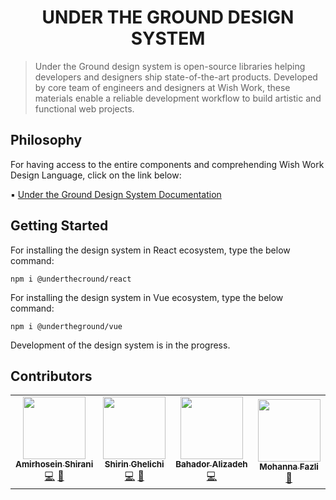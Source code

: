 <h1 align="center">
UNDER THE GROUND DESIGN SYSTEM
</h1>

>Under the Ground design system is open-source libraries helping developers and designers ship state-of-the-art products. Developed by core team of engineers and designers at Wish Work,
>these materials enable a reliable development workflow to build artistic and functional web projects.

## Philosophy 
For having access to the entire components and comprehending Wish Work Design Language, click on the link below:

▪️ [Under the Ground Design System Documentation](https://undertheground.wishwork.org)

## Getting Started
For installing the design system in React ecosystem, type the below command:
```
npm i @underthecround/react
```
For installing the design system in Vue ecosystem, type the below command: 
```
npm i @undertheground/vue
```
Development of the design system is in the progress.

## Contributors
<table>
<tr>
  <td align="center">
<a href="https://github.com/amirhoseinsh"><img src="https://avatars.githubusercontent.com/u/38019094?v=4?s=100" width="100px;" alt=""/><br /><sub><b>Amirhosein Shirani</b></sub></a><br /><a href="" title="Code">💻</a> <a href="" title="Documentation">📖</a>
  </td>
  <td align="center">
<a href="https://github.com/ElahehGhelichi"><img src="https://avatars.githubusercontent.com/u/69623138?s=70&v=4?s=100" width="100px;" alt=""/><br /><sub><b>Shirin Ghelichi</b></sub></a><br /><a href="" title="Code">💻</a> <a href="#design-aagonzales" title="Design">🎨</a>
  </td>
  <td align="center">
<a href="https://github.com/Theo2r"><img src="https://avatars.githubusercontent.com/u/73250427?s=70&v=4?s=100" width="100px;" alt=""/><br /><sub><b>Bahador Alizadeh</b></sub></a><br /><a href="" title="Code">💻</a> 
  </td>
  <td align="center">
    <a href="https://github.com/M0HANNA"><img src="https://avatars.githubusercontent.com/u/83944153?s=70&v=4?s=100" width="100px;" alt=""/><br /><sub><b>Mohanna Fazli</b></sub></a><br /><a href="#design-aagonzales" title="Design">🎨</a>
  </td>

